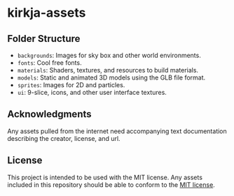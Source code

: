 # kirkja-assets

## Folder Structure
- `backgrounds`: Images for sky box and other world environments.
- `fonts`: Cool free fonts.
- `materials`: Shaders, textures, and resources to build materials.
- `models`: Static and animated 3D models using the GLB file format.
- `sprites`: Images for 2D and particles.
- `ui`: 9-slice, icons, and other user interface textures.

## Acknowledgments
Any assets pulled from the internet need accompanying text documentation describing the creator, license, and url.

## License
This project is intended to be used with the MIT license. Any assets included in this repository should be able to conform to the [MIT license](https://github.com/kirkja-leikjahonnunar/kirkja/blob/main/LICENSE).
